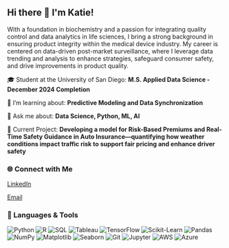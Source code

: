 ## Hi there 👋 I'm Katie! 


With a foundation in biochemistry and a passion for integrating quality control and data analytics in life sciences, I bring a strong background in ensuring product integrity within the medical device industry. My career is centered on data-driven post-market surveillance, where I leverage data trending and analysis to enhance strategies, safeguard consumer safety, and drive improvements in product quality.


🎓 Student at the University of San Diego: **M.S. Applied Data Science - December 2024 Completion**

🌱 I’m learning about: **Predictive Modeling and Data Synchronization**

💬 Ask me about: **Data Science, Python, ML, AI**

🔭 Current Project: **Developing a model for Risk-Based Premiums and Real-Time Safety Guidance in Auto Insurance—quantifying how weather conditions impact traffic risk to support fair pricing and enhance driver safety**


### 🌐 Connect with Me
[LinkedIn](https://linkedin.com/in/katiemears/)

[Email](mailto:katieback628@gmail.com)

### 🔧 Languages & Tools
![Python](https://img.shields.io/badge/-Python-blue)
![R](https://img.shields.io/badge/-R-green)
![SQL](https://img.shields.io/badge/-SQL-orange)
![Tableau](https://img.shields.io/badge/-Tableau-blueviolet)
![TensorFlow](https://img.shields.io/badge/-TensorFlow-orange)
![Scikit-Learn](https://img.shields.io/badge/-Scikit--Learn-lightgrey)
![Pandas](https://img.shields.io/badge/-Pandas-blue)
![NumPy](https://img.shields.io/badge/-NumPy-lightblue)
![Matplotlib](https://img.shields.io/badge/-Matplotlib-darkgreen)
![Seaborn](https://img.shields.io/badge/-Seaborn-teal)
![Git](https://img.shields.io/badge/-Git-red)
![Jupyter](https://img.shields.io/badge/-Jupyter-F37626)
![AWS](https://img.shields.io/badge/-AWS-yellowgreen)
![Azure](https://img.shields.io/badge/-Azure-blue)

